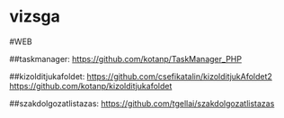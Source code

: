 # vizsga

#WEB

##taskmanager:
https://github.com/kotanp/TaskManager_PHP

##kizolditjukafoldet:
https://github.com/csefikatalin/kizolditjukAfoldet2
https://github.com/kotanp/kizolditjukafoldet

##szakdolgozatlistazas:
https://github.com/tgellai/szakdolgozatlistazas
